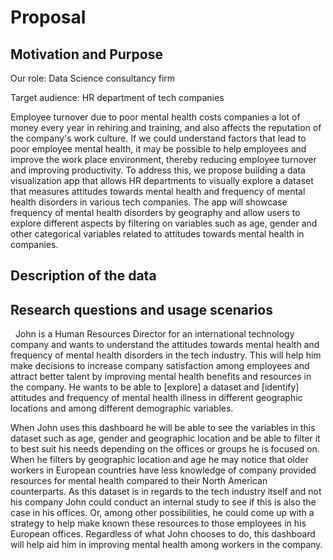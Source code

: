 # Proposal

## Motivation and Purpose

Our role: Data Science consultancy firm

Target audience: HR department of tech companies

Employee turnover due to poor mental health costs companies a lot of money every year in rehiring and training, and also affects the reputation of the company's work culture. If we could understand factors that lead to poor employee mental health, it may be possible to help employees and improve the work place environment, thereby reducing employee turnover and improving productivity. To address this, we propose building a data visualization app that allows HR departments to visually explore a dataset that measures attitudes towards mental health and frequency of mental health disorders in various tech companies. The app will showcase frequency of mental health disorders by geography and allow users to explore different aspects by filtering on variables such as age, gender and other categorical variables related to attitudes towards mental health in companies.

## Description of the data



## Research questions and usage scenarios
 
John is a Human Resources Director for an international technology company and wants to understand the attitudes towards mental health and frequency of mental health disorders in the tech industry. This will help him make decisions to increase company satisfaction among employees and attract better talent by improving mental health benefits and resources in the company. He wants to be able to [explore] a dataset and [identify] attitudes and frequency of mental health illness in different geographic locations and among different demographic variables. 

When John uses this dashboard he will be able to see the variables in this dataset such as age, gender and geographic location and be able to filter it to best suit his needs depending on the offices or groups he is focused on. When he filters by geographic location and age he may notice that older workers in European countries have less knowledge of company provided resources for mental health compared to their North American counterparts. As this dataset is in regards to the tech industry itself and not his company John could conduct an internal study to see if this is also the case in his offices. Or, among other possibilities, he could come up with a strategy to help make known these resources to those employees in his European offices. Regardless of what John chooses to do, this dashboard will help aid him in improving mental health among workers in the company.

